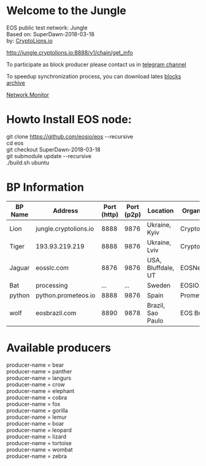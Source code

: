 # Welcome to the Jungle
EOS public test network: Jungle   
Based on: SuperDawn-2018-03-18  
by: <a target="_blank" href="http://CryptoLions.io">CryptoLions.io</a>  

<a target="_blank" href="http://jungle.cryptolions.io:8888/v1/chain/get_info">http://jungle.cryptolions.io:8888/v1/chain/get_info</a>

To participate as block producer please contact us in <a target="_blank" href="https://t.me/block_producer_candidate">telegram channel</a>

To speedup synchronization process, you can download lates <a target="_blank" href="http://jungle.cryptolions.io:9898/blocks/jungleBlocks.tar.gz">blocks archive </a>

<a target="_blank" href="http://jungle.cryptolions.io:9898/nodes/">Network Monitor</a>

# Howto Install EOS node:  
  
git clone https://github.com/eosio/eos --recursive  
cd eos  
git checkout SuperDawn-2018-03-18  
git submodule update --recursive  
./build.sh ubuntu  


# BP Information
| BP Name | Address | Port (http) | Port (p2p) | Location | Organisation |
|---------|---------|-------------|------------|----------|--------------|
| Lion | jungle.cryptolions.io | 8888 | 9876 | Ukraine, Kyiv | CryptoLions.io |
| Tiger | 193.93.219.219 | 8888 | 9876 | Ukraine, Lviv | CryptoLions.io |
| Jaguar | eosslc.com | 8876 | 9876 | USA, Bluffdale, UT | EOSNet.io |
| Bat | processing | ... | ... | Sweden | EOSIO.se |
| python |  python.prometeos.io | 8888 | 9876 | Spain | Prometeos.io |
| wolf | eosbrazil.com | 8890  | 9878 | Brazil, Sao Paulo | EOS Brazil  |


# Available producers

producer-name = bear  
producer-name = panther  
producer-name = langurs  
producer-name = crow  
producer-name = elephant  
producer-name = cobra  
producer-name = fox  
producer-name = gorilla  
producer-name = lemur  
producer-name = boar  
producer-name = leopard  
producer-name = lizard  
producer-name = tortoise  
producer-name = wombat  
producer-name = zebra  


